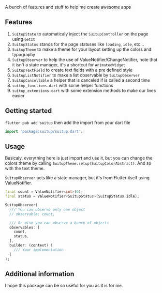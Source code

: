 A bunch of features and stuff to help me create awesome apps

## Features

1. `SuitupState` to automaticaly inject the `SuitupController` on the page using `GetIt`
1. `SuitupStatus` stands for the page statuses like `loading`, `idle`, etc...
1. `SuitupTheme` to make a theme for your layout setting up the colors and typography
1. `SuitupObserver` to help the use of ValueNotifier/ChangeNotifier, note that it isn't a state manager, it's a shortcut for `AnimatedWidget`
1. `SuitupTextField` to create text fields with a pre defined style
1. `SuitupListNotifier` to make a list observable by `SuitupObserver`
1. `SuitupCancellable` a helper that is canceled if is called a second time
1. `suitup_functions.dart` with some helper functions
1. `suitup_extensions.dart` with some extension methods to make our lives easier

## Getting started

`flutter pub add suitup` then add the import from your dart file

```dart
import 'package:suitup/suitup.dart';
```

## Usage

Basicaly, everything here is just import and use it, but you can change the colors theme by calling `SuitupTheme.setup(SuitupColorAbstract)`. And so with the text theme.

`SuitupObserver` acts like a state manager, but it's from Flutter itself using ValueNotifier.

```dart
final count = ValueNotifier<int>(0);
final status = ValueNotifier<SuitupStatus>(SuitupStatus.idle);

SuitupObserver(
  /// You can observe only one object
  // observable: count, 

  /// Or else you can observe a bunch of objects
  observables: [
    count,
    status,
  ],
  builder: (context) {
    /// Your implementation
  }
);
```

## Additional information

I hope this package can be so useful for you as it is for me.
